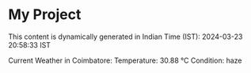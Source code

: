 # My Project

This content is dynamically generated in Indian Time (IST): 2024-03-23 20:58:33 IST


Current Weather in Coimbatore:
Temperature: 30.88 °C
Condition: haze

